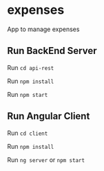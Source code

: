 # expenses
App to manage expenses 

## Run BackEnd Server
Run `cd api-rest`

Run `npm install`

Run `npm start`

## Run Angular Client
Run `cd client`

Run `npm install`

Run `ng server` or `npm start`
